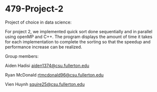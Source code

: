 # 479-Project-2
Project of choice in data science:

For project 2, we implemented quick sort done sequentially and in parallel using openMP and C++. The program displays the amount of time it takes for each implementation to complete the sorting so that the speedup and performance increase can be realized. 

Group members:

Aiden Hadisi aiden1374@csu.fullerton.edu

Ryan McDonald rtmcdonald96@csu.fullerton.edu

Vien Huynh squire25@csu.fullerton.edu
